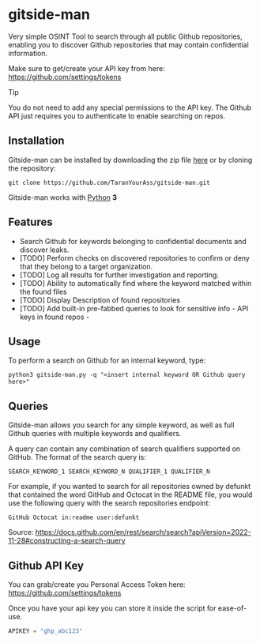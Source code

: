 # gitside-man
Very simple OSINT Tool to search through all public Github repositories, enabling you to discover Github repositories that may contain confidential information.  

Make sure to get/create your API key from here:  
https://github.com/settings/tokens  
> [!TIP]  
> You do not need to add any special permissions to the API key. The Github API just requires you to authenticate to enable searching on repos.  

## Installation
Gitside-man can be installed by downloading the zip file [here](https://github.com/TaranYourAss/gitside-man/archive/master.zip) or by cloning the repository:  

`git clone https://github.com/TaranYourAss/gitside-man.git`    

Gitside-man works with [Python](http://www.python.org/download/) **3**

## Features
- Search Github for keywords belonging to confidential documents and discover leaks.
- [TODO] Perform checks on discovered repositories to confirm or deny that they belong to a target organization.
- [TODO] Log all results for further investigation and reporting.
- [TODO] Ability to automatically find where the keyword matched within the found files
- [TODO] Display Description of found repositories
- [TODO] Add built-in pre-fabbed queries to look for sensitive info
         - API keys in found repos
         -   
  
## Usage
To perform a search on Github for an internal keyword, type:

`python3 gitside-man.py -q "<insert internal keyword OR Github query here>"`  

## Queries
Gitside-man allows you search for any simple keyword, as well as full Github queries with multiple keywords and qualifiers.  

A query can contain any combination of search qualifiers supported on GitHub. The format of the search query is:  

`SEARCH_KEYWORD_1 SEARCH_KEYWORD_N QUALIFIER_1 QUALIFIER_N`  

For example, if you wanted to search for all repositories owned by defunkt that contained the word GitHub and Octocat in the README file, you would use the following query with the search repositories endpoint:  

`GitHub Octocat in:readme user:defunkt`  

Source: https://docs.github.com/en/rest/search/search?apiVersion=2022-11-28#constructing-a-search-query  

## Github API Key
You can grab/create you Personal Access Token here:  
https://github.com/settings/tokens  

Once you have your api key you can store it inside the script for ease-of-use.  
```python
APIKEY = "ghp_abc123"
```
